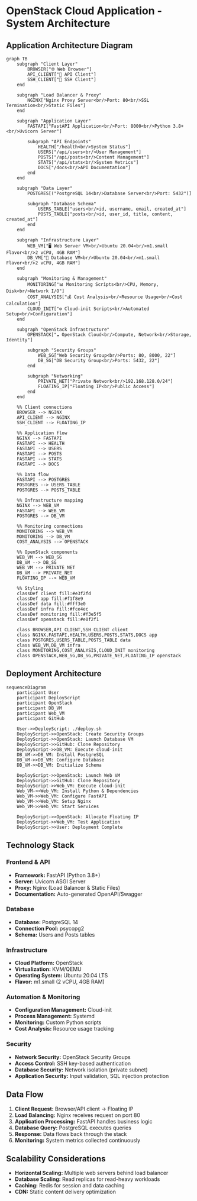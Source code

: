 # OpenStack Cloud Application - System Architecture

## Application Architecture Diagram

```mermaid
graph TB
    subgraph "Client Layer"
        BROWSER["🌐 Web Browser"]
        API_CLIENT["📱 API Client"]
        SSH_CLIENT["🔧 SSH Client"]
    end
    
    subgraph "Load Balancer & Proxy"
        NGINX["Nginx Proxy Server<br/>Port: 80<br/>SSL Termination<br/>Static Files"]
    end
    
    subgraph "Application Layer"
        FASTAPI["FastAPI Application<br/>Port: 8000<br/>Python 3.8+<br/>Uvicorn Server"]
        
        subgraph "API Endpoints"
            HEALTH["/health<br/>System Status"]
            USERS["/api/users<br/>User Management"]
            POSTS["/api/posts<br/>Content Management"]
            STATS["/api/stats<br/>System Metrics"]
            DOCS["/docs<br/>API Documentation"]
        end
    end
    
    subgraph "Data Layer"
        POSTGRES[("PostgreSQL 14<br/>Database Server<br/>Port: 5432")]
        
        subgraph "Database Schema"
            USERS_TABLE["users<br/>id, username, email, created_at"]
            POSTS_TABLE["posts<br/>id, user_id, title, content, created_at"]
        end
    end
    
    subgraph "Infrastructure Layer"
        WEB_VM["🖥️ Web Server VM<br/>Ubuntu 20.04<br/>m1.small Flavor<br/>2 vCPU, 4GB RAM"]
        DB_VM["💾 Database VM<br/>Ubuntu 20.04<br/>m1.small Flavor<br/>2 vCPU, 4GB RAM"]
    end
    
    subgraph "Monitoring & Management"
        MONITORING["📊 Monitoring Scripts<br/>CPU, Memory, Disk<br/>Network I/O"]
        COST_ANALYSIS["💰 Cost Analysis<br/>Resource Usage<br/>Cost Calculation"]
        CLOUD_INIT["⚙️ Cloud-init Scripts<br/>Automated Setup<br/>Configuration"]
    end
    
    subgraph "OpenStack Infrastructure"
        OPENSTACK["☁️ OpenStack Cloud<br/>Compute, Network<br/>Storage, Identity"]
        
        subgraph "Security Groups"
            WEB_SG["Web Security Group<br/>Ports: 80, 8000, 22"]
            DB_SG["DB Security Group<br/>Ports: 5432, 22"]
        end
        
        subgraph "Networking"
            PRIVATE_NET["Private Network<br/>192.168.128.0/24"]
            FLOATING_IP["Floating IP<br/>Public Access"]
        end
    end
    
    %% Client connections
    BROWSER --> NGINX
    API_CLIENT --> NGINX
    SSH_CLIENT --> FLOATING_IP
    
    %% Application flow
    NGINX --> FASTAPI
    FASTAPI --> HEALTH
    FASTAPI --> USERS
    FASTAPI --> POSTS
    FASTAPI --> STATS
    FASTAPI --> DOCS
    
    %% Data flow
    FASTAPI --> POSTGRES
    POSTGRES --> USERS_TABLE
    POSTGRES --> POSTS_TABLE
    
    %% Infrastructure mapping
    NGINX --> WEB_VM
    FASTAPI --> WEB_VM
    POSTGRES --> DB_VM
    
    %% Monitoring connections
    MONITORING --> WEB_VM
    MONITORING --> DB_VM
    COST_ANALYSIS --> OPENSTACK
    
    %% OpenStack components
    WEB_VM --> WEB_SG
    DB_VM --> DB_SG
    WEB_VM --> PRIVATE_NET
    DB_VM --> PRIVATE_NET
    FLOATING_IP --> WEB_VM
    
    %% Styling
    classDef client fill:#e3f2fd
    classDef app fill:#f1f8e9
    classDef data fill:#fff3e0
    classDef infra fill:#fce4ec
    classDef monitoring fill:#f3e5f5
    classDef openstack fill:#e0f2f1
    
    class BROWSER,API_CLIENT,SSH_CLIENT client
    class NGINX,FASTAPI,HEALTH,USERS,POSTS,STATS,DOCS app
    class POSTGRES,USERS_TABLE,POSTS_TABLE data
    class WEB_VM,DB_VM infra
    class MONITORING,COST_ANALYSIS,CLOUD_INIT monitoring
    class OPENSTACK,WEB_SG,DB_SG,PRIVATE_NET,FLOATING_IP openstack
```

## Deployment Architecture

```mermaid
sequenceDiagram
    participant User
    participant DeployScript
    participant OpenStack
    participant DB_VM
    participant Web_VM
    participant GitHub
    
    User->>DeployScript: ./deploy.sh
    DeployScript->>OpenStack: Create Security Groups
    DeployScript->>OpenStack: Launch Database VM
    DeployScript->>GitHub: Clone Repository
    DeployScript->>DB_VM: Execute cloud-init
    DB_VM->>DB_VM: Install PostgreSQL
    DB_VM->>DB_VM: Configure Database
    DB_VM->>DB_VM: Initialize Schema
    
    DeployScript->>OpenStack: Launch Web VM
    DeployScript->>GitHub: Clone Repository
    DeployScript->>Web_VM: Execute cloud-init
    Web_VM->>Web_VM: Install Python & Dependencies
    Web_VM->>Web_VM: Configure FastAPI
    Web_VM->>Web_VM: Setup Nginx
    Web_VM->>Web_VM: Start Services
    
    DeployScript->>OpenStack: Allocate Floating IP
    DeployScript->>Web_VM: Test Application
    DeployScript->>User: Deployment Complete
```

## Technology Stack

### Frontend & API
- **Framework:** FastAPI (Python 3.8+)
- **Server:** Uvicorn ASGI Server
- **Proxy:** Nginx (Load Balancer & Static Files)
- **Documentation:** Auto-generated OpenAPI/Swagger

### Database
- **Database:** PostgreSQL 14
- **Connection Pool:** psycopg2
- **Schema:** Users and Posts tables

### Infrastructure
- **Cloud Platform:** OpenStack
- **Virtualization:** KVM/QEMU
- **Operating System:** Ubuntu 20.04 LTS
- **Flavor:** m1.small (2 vCPU, 4GB RAM)

### Automation & Monitoring
- **Configuration Management:** Cloud-init
- **Process Management:** Systemd
- **Monitoring:** Custom Python scripts
- **Cost Analysis:** Resource usage tracking

### Security
- **Network Security:** OpenStack Security Groups
- **Access Control:** SSH key-based authentication
- **Database Security:** Network isolation (private subnet)
- **Application Security:** Input validation, SQL injection protection

## Data Flow

1. **Client Request:** Browser/API client → Floating IP
2. **Load Balancing:** Nginx receives request on port 80
3. **Application Processing:** FastAPI handles business logic
4. **Database Query:** PostgreSQL executes queries
5. **Response:** Data flows back through the stack
6. **Monitoring:** System metrics collected continuously

## Scalability Considerations

- **Horizontal Scaling:** Multiple web servers behind load balancer
- **Database Scaling:** Read replicas for read-heavy workloads
- **Caching:** Redis for session and data caching
- **CDN:** Static content delivery optimization 